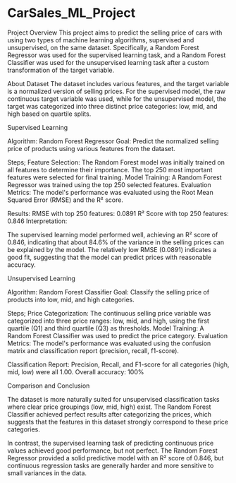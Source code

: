 # CarSales_ML_Project

Project Overview
This project aims to predict the selling price of cars with using two types of machine learning algorithms, supervised and unsupervised, on the same dataset. Specifically, a Random Forest Regressor was used for the supervised learning task, and a Random Forest Classifier was used for the unsupervised learning task after a custom transformation of the target variable.

About Dataset
The dataset includes various features, and the target variable is a normalized version of selling prices. For the supervised model, the raw continuous target variable was used, while for the unsupervised model, the target was categorized into three distinct price categories: low, mid, and high based on quartile splits.


Supervised Learning

Algorithm: Random Forest Regressor
Goal: Predict the normalized selling price of products using various features from the dataset.

Steps;
Feature Selection: The Random Forest model was initially trained on all features to determine their importance. The top 250 most important features were selected for final training.
Model Training: A Random Forest Regressor was trained using the top 250 selected features.
Evaluation Metrics: The model's performance was evaluated using the Root Mean Squared Error (RMSE) and the R² score.

Results:
RMSE with top 250 features: 0.0891
R² Score with top 250 features: 0.846
Interpretation:

The supervised learning model performed well, achieving an R² score of 0.846, indicating that about 84.6% of the variance in the selling prices can be explained by the model. The relatively low RMSE (0.0891) indicates a good fit, suggesting that the model can predict prices with reasonable accuracy.


Unsupervised Learning

Algorithm: Random Forest Classifier
Goal: Classify the selling price of products into low, mid, and high categories.

Steps;
Price Categorization: The continuous selling price variable was categorized into three price ranges: low, mid, and high, using the first quartile (Q1) and third quartile (Q3) as thresholds.
Model Training: A Random Forest Classifier was used to predict the price category.
Evaluation Metrics: The model's performance was evaluated using the confusion matrix and classification report (precision, recall, f1-score).

Classification Report:
Precision, Recall, and F1-score for all categories (high, mid, low) were all 1.00.
Overall accuracy: 100%



Comparison and Conclusion

The dataset is more naturally suited for unsupervised classification tasks where clear price groupings (low, mid, high) exist. The Random Forest Classifier achieved perfect results after categorizing the prices, which suggests that the features in this dataset strongly correspond to these price categories.

In contrast, the supervised learning task of predicting continuous price values achieved good performance, but not perfect. The Random Forest Regressor provided a solid predictive model with an R² score of 0.846, but continuous regression tasks are generally harder and more sensitive to small variances in the data.
